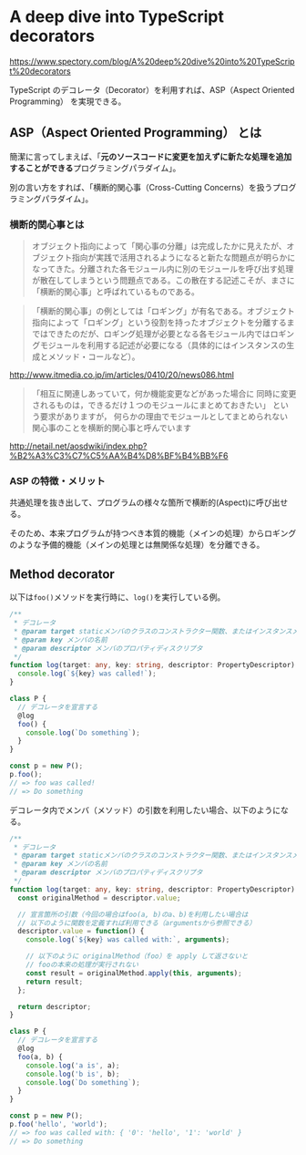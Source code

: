 # A deep dive into TypeScript decorators

https://www.spectory.com/blog/A%20deep%20dive%20into%20TypeScript%20decorators

TypeScript のデコレータ（Decorator）を利用すれば、ASP（Aspect Oriented Programming） を実現できる。

## ASP（Aspect Oriented Programming） とは

簡潔に言ってしまえば、「**元のソースコードに変更を加えずに新たな処理を追加することができる**プログラミングパラダイム」。

別の言い方をすれば、「横断的関心事（Cross-Cutting Concerns）を扱うプログラミングパラダイム」。

### 横断的関心事とは

> オブジェクト指向によって「関心事の分離」は完成したかに見えたが、オブジェクト指向が実践で活用されるようになると新たな問題点が明らかになってきた。分離された各モジュール内に別のモジュールを呼び出す処理が散在してしまうという問題点である。この散在する記述こそが、まさに「横断的関心事」と呼ばれているものである。

> 「横断的関心事」の例としては「ロギング」が有名である。オブジェクト指向によって「ロギング」という役割を持ったオブジェクトを分離するまではできたのだが、ロギング処理が必要となる各モジュール内ではロギングモジュールを利用する記述が必要になる（具体的にはインスタンスの生成とメソッド・コールなど）。

http://www.itmedia.co.jp/im/articles/0410/20/news086.html

> 「相互に関連しあっていて，何か機能変更などがあった場合に 同時に変更されるものは，できるだけ１つのモジュールにまとめておきたい」 という要求がありますが， 何らかの理由でモジュールとしてまとめられない 関心事のことを横断的関心事と呼んでいます

http://netail.net/aosdwiki/index.php?%B2%A3%C3%C7%C5%AA%B4%D8%BF%B4%BB%F6

### ASP の特徴・メリット

共通処理を抜き出して、プログラムの様々な箇所で横断的(Aspect)に呼び出せる。

そのため、本来プログラムが持つべき本質的機能（メインの処理）からロギングのような予備的機能（メインの処理とは無関係な処理）を分離できる。

## Method decorator

以下は`foo()`メソッドを実行時に、`log()`を実行している例。

```ts
/**
 * デコレータ
 * @param target staticメンバのクラスのコンストラクター関数、またはインスタンスメンバーのクラスのprototype
 * @param key メンバの名前
 * @param descriptor メンバのプロパティディスクリプタ
 */
function log(target: any, key: string, descriptor: PropertyDescriptor) {
  console.log(`${key} was called!`);
}

class P {
  // デコレータを宣言する
  @log
  foo() {
    console.log(`Do something`);
  }
}

const p = new P();
p.foo();
// => foo was called!
// => Do something
```

デコレータ内でメンバ（メソッド）の引数を利用したい場合、以下のようになる。

```ts
/**
 * デコレータ
 * @param target staticメンバのクラスのコンストラクター関数、またはインスタンスメンバーのクラスのprototype
 * @param key メンバの名前
 * @param descriptor メンバのプロパティディスクリプタ
 */
function log(target: any, key: string, descriptor: PropertyDescriptor) {
  const originalMethod = descriptor.value;

  // 宣言箇所の引数（今回の場合はfoo(a, b)のa、b)を利用したい場合は
  // 以下のように関数を定義すれば利用できる（argumentsから参照できる）
  descriptor.value = function() {
    console.log(`${key} was called with:`, arguments);

    // 以下のように originalMethod（foo）を apply して返さないと
    // fooの本来の処理が実行されない
    const result = originalMethod.apply(this, arguments);
    return result;
  };

  return descriptor;
}

class P {
  // デコレータを宣言する
  @log
  foo(a, b) {
    console.log('a is', a);
    console.log('b is', b);
    console.log(`Do something`);
  }
}

const p = new P();
p.foo('hello', 'world');
// => foo was called with: { '0': 'hello', '1': 'world' }
// => Do something
```
